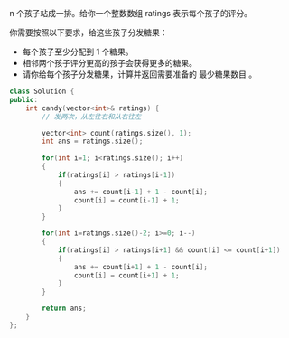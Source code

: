 n 个孩子站成一排。给你一个整数数组 ratings 表示每个孩子的评分。

你需要按照以下要求，给这些孩子分发糖果：

* 每个孩子至少分配到 1 个糖果。
* 相邻两个孩子评分更高的孩子会获得更多的糖果。
* 请你给每个孩子分发糖果，计算并返回需要准备的 最少糖果数目 。



```c++
class Solution {
public:
    int candy(vector<int>& ratings) {
        // 发两次，从左往右和从右往左

        vector<int> count(ratings.size(), 1);
        int ans = ratings.size();
        
        for(int i=1; i<ratings.size(); i++)
        {
            if(ratings[i] > ratings[i-1])   
            {
                ans += count[i-1] + 1 - count[i];
                count[i] = count[i-1] + 1;
            }
        }

        for(int i=ratings.size()-2; i>=0; i--)
        {
            if(ratings[i] > ratings[i+1] && count[i] <= count[i+1])
            {
                ans += count[i+1] + 1 - count[i];
                count[i] = count[i+1] + 1;
            }
        }

        return ans;
    }
};
```

